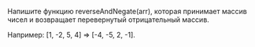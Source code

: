 Напишите функцию reverseAndNegate(arr), которая принимает массив чисел и возвращает перевернутый отрицательный массив.

Например: [1, -2, 5, 4] ⇒ [-4, -5, 2, -1].
